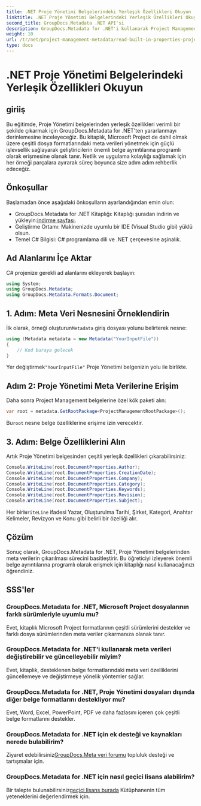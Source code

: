 ```yaml
---
title: .NET Proje Yönetimi Belgelerindeki Yerleşik Özellikleri Okuyun
linktitle: .NET Proje Yönetimi Belgelerindeki Yerleşik Özellikleri Okuyun
second_title: GroupDocs.Metadata .NET API'si
description: GroupDocs.Metadata for .NET'i kullanarak Project Management belgelerinden meta verileri çıkarmayı öğrenin. Belge işleme yeteneklerinizi geliştirin.
weight: 10
url: /tr/net/project-management-metadata/read-built-in-properties-project-management-documents/
type: docs
---
```

# .NET Proje Yönetimi Belgelerindeki Yerleşik Özellikleri Okuyun

## giriiş
Bu eğitimde, Proje Yönetimi belgelerinden yerleşik özellikleri verimli bir şekilde çıkarmak için GroupDocs.Metadata for .NET'ten yararlanmayı derinlemesine inceleyeceğiz. Bu kitaplık, Microsoft Project de dahil olmak üzere çeşitli dosya formatlarındaki meta verileri yönetmek için güçlü işlevsellik sağlayarak geliştiricilerin önemli belge ayrıntılarına programlı olarak erişmesine olanak tanır. Netlik ve uygulama kolaylığı sağlamak için her örneği parçalara ayırarak süreç boyunca size adım adım rehberlik edeceğiz.
## Önkoşullar
Başlamadan önce aşağıdaki önkoşulların ayarlandığından emin olun:
-  GroupDocs.Metadata for .NET Kitaplığı: Kitaplığı şuradan indirin ve yükleyin:[indirme sayfası](https://releases.groupdocs.com/metadata/net/).
- Geliştirme Ortamı: Makinenizde uyumlu bir IDE (Visual Studio gibi) yüklü olsun.
- Temel C# Bilgisi: C# programlama dili ve .NET çerçevesine aşinalık.

## Ad Alanlarını İçe Aktar
C# projenize gerekli ad alanlarını ekleyerek başlayın:
```csharp
using System;
using GroupDocs.Metadata;
using GroupDocs.Metadata.Formats.Document;
```
## 1. Adım: Meta Veri Nesnesini Örneklendirin
 İlk olarak, örneği oluşturun`Metadata` giriş dosyası yolunu belirterek nesne:
```csharp
using (Metadata metadata = new Metadata("YourInputFile"))
{
    // Kod buraya gelecek
}
```
 Yer değiştirmek`"YourInputFile"` Proje Yönetimi belgenizin yolu ile birlikte.
## Adım 2: Proje Yönetimi Meta Verilerine Erişim
Daha sonra Project Management belgelerine özel kök paketi alın:
```csharp
var root = metadata.GetRootPackage<ProjectManagementRootPackage>();
```
Bu`root` nesne belge özelliklerine erişime izin verecektir.
## 3. Adım: Belge Özelliklerini Alın
Artık Proje Yönetimi belgesinden çeşitli yerleşik özellikleri çıkarabilirsiniz:
```csharp
Console.WriteLine(root.DocumentProperties.Author);
Console.WriteLine(root.DocumentProperties.CreationDate);
Console.WriteLine(root.DocumentProperties.Company);
Console.WriteLine(root.DocumentProperties.Category);
Console.WriteLine(root.DocumentProperties.Keywords);
Console.WriteLine(root.DocumentProperties.Revision);
Console.WriteLine(root.DocumentProperties.Subject);
```
 Her biri`WriteLine` ifadesi Yazar, Oluşturulma Tarihi, Şirket, Kategori, Anahtar Kelimeler, Revizyon ve Konu gibi belirli bir özelliği alır.

## Çözüm
Sonuç olarak, GroupDocs.Metadata for .NET, Proje Yönetimi belgelerinden meta verilerin çıkarılması sürecini basitleştirir. Bu öğreticiyi izleyerek önemli belge ayrıntılarına programlı olarak erişmek için kitaplığı nasıl kullanacağınızı öğrendiniz.

## SSS'ler
### GroupDocs.Metadata for .NET, Microsoft Project dosyalarının farklı sürümleriyle uyumlu mu?
Evet, kitaplık Microsoft Project formatlarının çeşitli sürümlerini destekler ve farklı dosya sürümlerinden meta veriler çıkarmanıza olanak tanır.
### GroupDocs.Metadata for .NET'i kullanarak meta verileri değiştirebilir ve güncelleyebilir miyim?
Evet, kitaplık, desteklenen belge formatlarındaki meta veri özelliklerini güncellemeye ve değiştirmeye yönelik yöntemler sağlar.
### GroupDocs.Metadata for .NET, Proje Yönetimi dosyaları dışında diğer belge formatlarını destekliyor mu?
Evet, Word, Excel, PowerPoint, PDF ve daha fazlasını içeren çok çeşitli belge formatlarını destekler.
### GroupDocs.Metadata for .NET için ek desteği ve kaynakları nerede bulabilirim?
 Ziyaret edebilirsiniz[GroupDocs.Meta veri forumu](https://forum.groupdocs.com/c/metadata/14) topluluk desteği ve tartışmalar için.
### GroupDocs.Metadata for .NET için nasıl geçici lisans alabilirim?
 Bir talepte bulunabilirsiniz[geçici lisans burada](https://purchase.groupdocs.com/temporary-license/) Kütüphanenin tüm yeteneklerini değerlendirmek için.